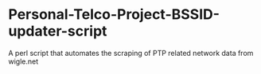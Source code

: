 Personal-Telco-Project-BSSID-updater-script
===========================================

A perl script that automates the scraping of PTP related network data from wigle.net